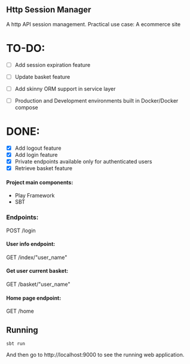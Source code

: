 
## Http Session Manager
A http API session management.
Practical use case: A ecommerce site


# TO-DO:
- [ ] Add session expiration feature
- [ ] Update basket feature
- [ ] Add skinny ORM support in service layer
- [ ] Production and Development environments built in Docker/Docker compose


# DONE:
- [x] Add logout feature
- [x] Add login feature
- [x] Private endpoints available only for authenticated users
- [x] Retrieve basket feature

#### Project main components:
* Play Framework
* SBT

### Endpoints:
POST /login 

#### User info endpoint:

GET  /index/"user_name" 

#### Get user current basket:

GET  /basket/"user_name"


#### Home page endpoint:
GET  /home


## Running

```
sbt run
```

And then go to http://localhost:9000 to see the running web application.


